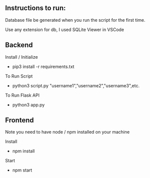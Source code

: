 ## Instructions to run:

Database file be generated when you run the script for the first time.

Use any extension for db, I used SQLite Viewer in VSCode

## Backend

Install / Initialize 
- pip3 install -r requirements.txt

To Run Script
- python3 script.py "username1","username2","username3",etc.

To Run Flask API
- python3 app.py

## Frontend

Note you need to have node / npm installed on your machine 

Install
- npm install

Start
- npm start
